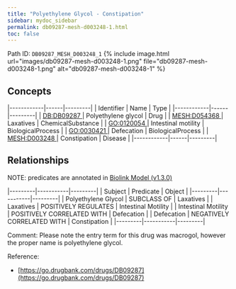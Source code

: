 ```yaml
---
title: "Polyethylene Glycol - Constipation"
sidebar: mydoc_sidebar
permalink: db09287-mesh-d003248-1.html
toc: false 
---
```



Path ID: `DB09287_MESH_D003248_1`
{% include image.html url="images/db09287-mesh-d003248-1.png" file="db09287-mesh-d003248-1.png" alt="db09287-mesh-d003248-1" %}

## Concepts

|------------|------|---------|
| Identifier | Name | Type    |
|------------|------|---------|
| <a href="https://identifiers.org/DB:DB09287">DB:DB09287 </a> | Polyethylene glycol | Drug |
| <a href="https://identifiers.org/MESH:D054368">MESH:D054368 </a> | Laxatives | ChemicalSubstance |
| <a href="https://identifiers.org/GO:0120054">GO:0120054 </a> | Intestinal motility | BiologicalProcess |
| <a href="https://identifiers.org/GO:0030421">GO:0030421 </a> | Defecation | BiologicalProcess |
| <a href="https://identifiers.org/MESH:D003248">MESH:D003248 </a> | Constipation | Disease |
|------------|------|---------|

## Relationships


NOTE: predicates are annotated in <a href="https://github.com/biolink/biolink-model/releases/tag/v1.3.0">Biolink Model (v1.3.0)</a>

|---------|-----------|---------|
| Subject | Predicate | Object  |
|---------|-----------|---------|
| Polyethylene Glycol | SUBCLASS OF | Laxatives |
| Laxatives | POSITIVELY REGULATES | Intestinal Motility |
| Intestinal Motility | POSITIVELY CORRELATED WITH | Defecation |
| Defecation | NEGATIVELY CORRELATED WITH | Constipation |
|---------|-----------|---------|

Comment: Please note the entry term for this drug was macrogol, however the proper name is polyethylene glycol.

Reference: 
  - [https://go.drugbank.com/drugs/DB09287](https://go.drugbank.com/drugs/DB09287)
